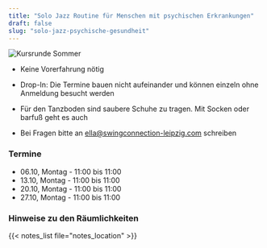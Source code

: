 ```yaml
---
title: "Solo Jazz Routine für Menschen mit psychischen Erkrankungen"
draft: false
slug: "solo-jazz-psychische-gesundheit"
---
```


![Kursrunde Sommer](../solo-jazz-psychische-gesundheit.jpg)

- Keine Vorerfahrung nötig

- Drop-In: Die Termine bauen nicht aufeinander und können einzeln ohne Anmeldung besucht werden

- Für den Tanzboden sind saubere Schuhe zu tragen. Mit Socken oder barfuß geht es auch

- Bei Fragen bitte an ella@swingconnection-leipzig.com schreiben

### Termine
- 06.10, Montag - 11:00 bis 11:00
- 13.10, Montag - 11:00 bis 11:00
- 20.10, Montag - 11:00 bis 11:00
- 27.10, Montag - 11:00 bis 11:00


### Hinweise zu den Räumlichkeiten
{{< notes_list file="notes_location" >}}
